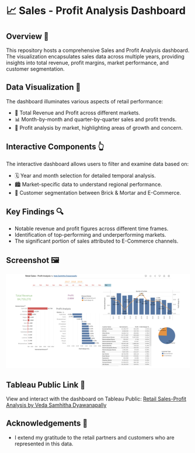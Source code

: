 # 📈 Sales - Profit Analysis Dashboard

## Overview 🌟
This repository hosts a comprehensive Sales and Profit Analysis dashboard. The visualization encapsulates sales data across multiple years, providing insights into total revenue, profit margins, market performance, and customer segmentation.

## Data Visualization 🎨
The dashboard illuminates various aspects of retail performance:
- 🚀 Total Revenue and Profit across different markets.
- 📊 Month-by-month and quarter-by-quarter sales and profit trends.
- 📌 Profit analysis by market, highlighting areas of growth and concern.

## Interactive Components 👆
The interactive dashboard allows users to filter and examine data based on:
- 🗓️ Year and month selection for detailed temporal analysis.
- 🏙️ Market-specific data to understand regional performance.
- 🛒 Customer segmentation between Brick & Mortar and E-Commerce.

## Key Findings 🔍
- Notable revenue and profit figures across different time frames.
- Identification of top-performing and underperforming markets.
- The significant portion of sales attributed to E-Commerce channels.

## Screenshot 🖼️
![Retail Sales-Profit Analysis Dashboard](PL_Screenshot.png)

## Tableau Public Link 🔗
View and interact with the dashboard on Tableau Public:
[Retail Sales-Profit Analysis by Veda Samhitha Dyawanapally](https://public.tableau.com/app/profile/veda.samhitha.dyawanapally/viz/RetailSales-ProfitAnalysis/Dashboard2)

## Acknowledgements 🎉
- I extend my gratitude to the retail partners and customers who are represented in this data.
